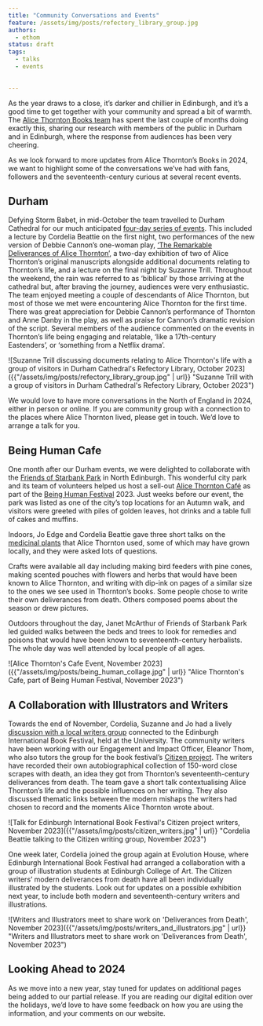 ```yaml
---
title: "Community Conversations and Events"
feature: /assets/img/posts/refectory_library_group.jpg
authors:
  - ethom
status: draft
tags:
  - talks
  - events

  
---
```


As the year draws to a close, it’s darker and chillier in Edinburgh, and it’s a good time to get together with your community and spread a bit of warmth. The [Alice Thornton Books team](https://thornton.kdl.kcl.ac.uk/about/) has spent the last couple of months doing exactly this, sharing our research with members of the public in Durham and in Edinburgh, where the response from audiences has been very cheering.  

As we look forward to more updates from Alice Thornton’s Books in 2024, we want to highlight some of the conversations we’ve had with fans, followers and the seventeenth-century curious at several recent events. 


## Durham

Defying Storm Babet, in mid-October the team travelled to Durham Cathedral for our much anticipated [four-day series of events](https://thornton.kdl.kcl.ac.uk/posts/news/2023-07-26-durham-events-tickets-now-on-sale/). This included a lecture by Cordelia Beattie on the first night, two performances of the new version of Debbie Cannon’s one-woman play, [‘The Remarkable Deliverances of Alice Thornton’](https://debbiecannon.org/the-remarkable-deliverances-of-alice-thornton/), a two-day exhibition of two of Alice Thornton’s original manuscripts alongside additional documents relating to Thornton’s life, and a lecture on the final night by Suzanne Trill. Throughout the weekend, the rain was referred to as ‘biblical’ by those arriving at the cathedral but, after braving the journey, audiences were very enthusiastic. The team enjoyed meeting a couple of descendants of Alice Thornton, but most of those we met were encountering Alice Thornton for the first time. There was great appreciation for Debbie Cannon’s performance of Thornton and Anne Danby in the play, as well as praise for Cannon’s dramatic revision of the script. Several members of the audience commented on the events in Thornton’s life being engaging and relatable, ‘like a 17th-century Eastenders’, or ‘something from a Netflix drama’. 

![Suzanne Trill discussing documents relating to Alice Thornton's life with a group of visitors in Durham Cathedral's Refectory Library, October 2023]({{"/assets/img/posts/refectory_library_group.jpg" | url}} "Suzanne Trill with a group of visitors in Durham Cathedral's Refectory Library, October 2023")

We would love to have more conversations in the North of England in 2024, either in person or online. If you are community group with a connection to the places where Alice Thornton lived, please get in touch. We’d love to arrange a talk for you. 

## Being Human Cafe

One month after our Durham events, we were delighted to collaborate with the [Friends of Starbank Park](https://friendsofstarbankpark.org/) in North Edinburgh. This wonderful city park and its team of volunteers helped us host a sell-out [Alice Thornton Café](https://thornton.kdl.kcl.ac.uk/posts/news/2023-10-30-being-human-cafe/) as part of the [Being Human Festival](https://www.beinghumanfestival.org/) 2023. Just weeks before our event, the park was listed as one of the city’s top locations for an Autumn walk, and visitors were greeted with piles of golden leaves, hot drinks and a table full of cakes and muffins. 

Indoors, Jo Edge and Cordelia Beattie gave three short talks on the [medicinal plants](https://thornton.kdl.kcl.ac.uk/posts/blog/2023-11-16-alice-thornton-herbal-medicine/) that Alice Thornton used, some of which may have grown locally, and they were asked lots of questions.

Crafts were available all day including making bird feeders with pine cones, making scented pouches with flowers and herbs that would have been known to Alice Thornton, and writing with dip-ink on pages of a similar size to the ones we see used in Thornton’s books. Some people chose to write their own deliverances from death. Others composed poems about the season or drew pictures. 

Outdoors throughout the day, Janet McArthur of Friends of Starbank Park led guided walks between the beds and trees to look for remedies and poisons that would have been known to seventeenth-century herbalists. The whole day was well attended by local people of all ages.

![Alice Thornton's Cafe Event, November 2023]({{"/assets/img/posts/being_human_collage.jpg" | url}} "Alice Thornton's Cafe, part of Being Human Festival, November 2023")

## A Collaboration with Illustrators and Writers

Towards the end of November, Cordelia, Suzanne and Jo had a lively [discussion with a local writers group](https://thornton.kdl.kcl.ac.uk/posts/news/2023-11-21-citizen-writers/) connected to the Edinburgh International Book Festival, held at the University. The community writers have been working with our Engagement and Impact Officer, Eleanor Thom, who also tutors the group for the book festival’s [Citizen project](https://ontheroad.edbookfest.co.uk/). The writers have recorded their own autobiographical collection of 150-word close scrapes with death, an idea they got from Thornton’s seventeenth-century deliverances from death. The team gave a short talk contextualising Alice Thornton’s life and the possible influences on her writing. They also discussed thematic links between the modern mishaps the writers had chosen to record and the moments Alice Thornton wrote about. 

![Talk for Edinburgh International Book Festival's Citizen project writers, November 2023]({{"/assets/img/posts/citizen_writers.jpg" | url}} "Cordelia Beattie talking to the Citizen writing group, November 2023")

One week later, Cordelia joined the group again at Evolution House, where Edinburgh International Book Festival had arranged a collaboration with a group of illustration students at Edinburgh College of Art. The Citizen writers’ modern deliverances from death have all been individually illustrated by the students. Look out for updates on a possible exhibition next year, to include both modern and seventeenth-century writers and illustrations. 

![Writers and Illustrators meet to share work on 'Deliverances from Death', November 2023]({{"/assets/img/posts/writers_and_illustrators.jpg" | url}} "Writers and Illustrators meet to share work on 'Deliverances from Death', November 2023")


## Looking Ahead to 2024

As we move into a new year, stay tuned for updates on additional pages being added to our partial release. If you are reading our digital edition over the holidays, we’d love to have some feedback on how you are using the information, and your comments on our website. 

